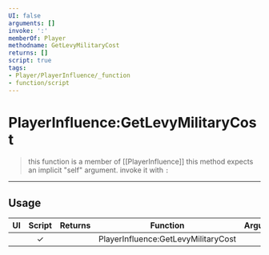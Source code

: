 ```yaml
---
UI: false
arguments: []
invoke: ':'
memberOf: Player
methodname: GetLevyMilitaryCost
returns: []
script: true
tags:
- Player/PlayerInfluence/_function
- function/script
---
```

# PlayerInfluence:GetLevyMilitaryCost
> this function is a member of [[PlayerInfluence]]
> this method expects an implicit "self" argument. invoke it with `:`
-----
## Usage
|  UI | Script | Returns | Function | Arguments |
|:---:|:------:|-------:|:--------:|:---------|
| |✓||PlayerInfluence:GetLevyMilitaryCost||
